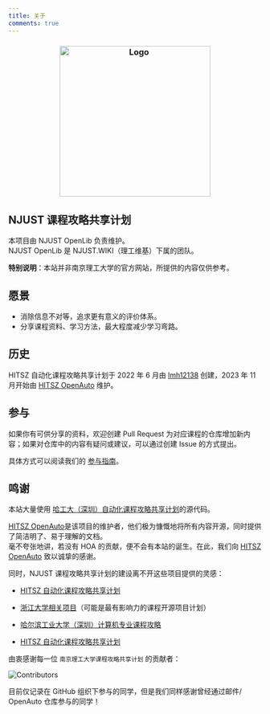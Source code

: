 ```yaml
---
title: 关于
comments: true
---
```


<!--more-->

<h3 align="center">
	<img src="/images/NJUSTOpenLabLOGO.png" width="300" alt="Logo"/><br/>
</h3>


## NJUST 课程攻略共享计划
本项目由 NJUST OpenLib 负责维护。   
NJUST OpenLib 是 NJUST.WIKI（理工维基）下属的团队。

**特别说明**：本站并非南京理工大学的官方网站，所提供的内容仅供参考。 

## 愿景

- 消除信息不对等，追求更有意义的评价体系。
- 分享课程资料、学习方法，最大程度减少学习弯路。

## 历史

HITSZ 自动化课程攻略共享计划于 2022 年 6 月由 [lmh12138](https://github.com/lmh12138) 创建，2023 年 11 月开始由 [HITSZ OpenAuto](https://github.com/HITSZ-OpenAuto) 维护。

## 参与

如果你有可供分享的资料，欢迎创建 Pull Request 为对应课程的仓库增加新内容；如果对仓库中的内容有疑问或建议，可以通过创建 Issue 的方式提出。

具体方式可以阅读我们的 [参与指南](https://hoa.moe/blog/contribution-guide/)。

## 鸣谢

本站大量使用 [哈工大（深圳）自动化课程攻略共享计划](https://github.com/HITSZ-OpenAuto/hoa-moe)的源代码。

[HITSZ OpenAuto](https://github.com/HITSZ-OpenAuto)是该项目的维护者，他们极为慷慨地将所有内容开源，同时提供了简洁明了、易于理解的文档。   
毫不夸张地讲，若没有 HOA 的贡献，便不会有本站的诞生。在此，我们向 [HITSZ OpenAuto](https://github.com/HITSZ-OpenAuto) 致以诚挚的感谢。



同时，NJUST 课程攻略共享计划的建设离不开这些项目提供的灵感：

- [HITSZ 自动化课程攻略共享计划](https://github.com/HITSZ-OpenAuto/)
 
- [浙江大学相关项目](https://github.com/QSCTech/zju-icicles)（可能是最有影响力的课程开源项目计划）
- [哈尔滨工业大学（深圳）计算机专业课程攻略](https://github.com/hewei2001/HITSZ-OpenCS)
- [HITSZ 自动化课程攻略共享计划](https://github.com/HITSZ-OpenAuto/)


由衷感谢每一位 `南京理工大学课程攻略共享计划` 的贡献者：

![Contributors](https://contrib.nn.ci/api?repo=NJUST-OpenLib/NJUST-docs)

目前仅记录在 GitHub 组织下参与的同学，但是我们同样感谢曾经通过邮件/ OpenAuto 仓库参与的同学！



